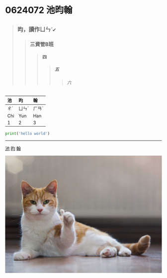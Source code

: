 # 0624072 池昀翰
>## ```昀，讀作ㄩㄣˊ✔️```
>>### 三資管B班
>>>#### 四
>>>>##### 五
>>>>>###### 六
|池|昀|翰|
|:---|:---|:---|
|ㄔˊ|ㄩㄣˊ|ㄏㄢˋ|
|Chi|Yun|Han|
|1|2|3|

```python
print('hello world')
```
---
[池](https://www.moedict.tw/%E6%B1%A0)
[昀](https://www.moedict.tw/%E6%98%80)
[翰](https://www.moedict.tw/%E7%BF%B0)

![image](catthumbsup.jpg)
